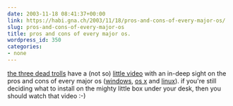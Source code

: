 ```yaml
---
date: 2003-11-18 08:41:37+00:00
link: https://habi.gna.ch/2003/11/18/pros-and-cons-of-every-major-os/
slug: pros-and-cons-of-every-major-os
title: pros and cons of every major os.
wordpress_id: 350
categories:
- none
---
```


[the three dead trolls](http://www.deadtroll.com/index2.html) have a (not so) [little video](http://www.deadtroll.com/index2.html?/video/ossuckscable.html) with an in-deep sight on the pros and cons of every major os ([windows](http://www.microsoft.com/windows/default.mspx), [os x](https://apple.com/macosx/) and [linux](http://www.linux.org/)).
if you're still deciding what to install on the mighty little box under your desk, then you should watch that video :-)
